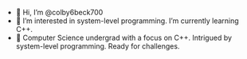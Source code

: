 - 👋 Hi, I’m @colby6beck700
- 👀 I’m interested in system-level programming. I’m currently learning C++.
- 🌱 Computer Science undergrad with a focus on C++. Intrigued by system-level programming. Ready for challenges.
